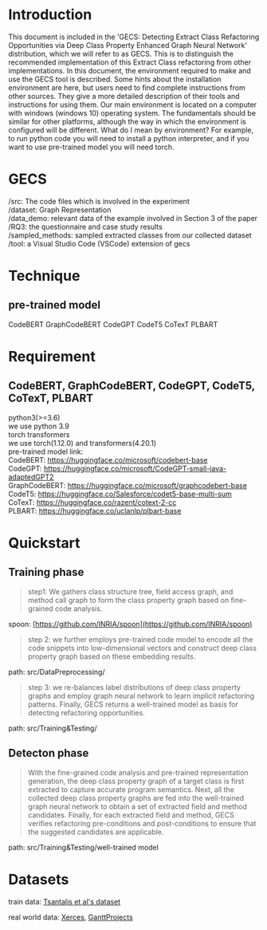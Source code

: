# Introduction
This document is included in the 'GECS: Detecting Extract Class Refactoring Opportunities via Deep Class Property Enhanced Graph Neural Network' distribution, which we will refer to as GECS. This is to distinguish the recommended implementation of this Extract Class refactoring from other implementations. In this document, the environment required to make and use the GECS tool is described. Some hints about the installation environment are here, but users need to find complete instructions from other sources. They give a more detailed description of their tools and instructions for using them. Our main environment is located on a computer with windows (windows 10) operating system. The fundamentals should be similar for other platforms, although the way in which the environment is configured will be different. What do I mean by environment? For example, to run python code you will need to install a python interpreter, and if you want to use pre-trained model you will need torch.

# GECS
/src: The code files which is involved in the experiment \
/dataset: Graph Representation \
/data_demo: relevant data of the example involved in Section 3 of the paper \
/RQ3: the questionnaire and case study results \
/sampled_methods: sampled extracted classes from our collected dataset \
/tool:  a Visual Studio Code (VSCode) extension of gecs 

# Technique
## pre-trained model
CodeBERT GraphCodeBERT CodeGPT CodeT5 CoTexT PLBART

# Requirement
## CodeBERT, GraphCodeBERT, CodeGPT, CodeT5, CoTexT, PLBART
python3(>=3.6) \
we use python 3.9\
torch transformers \
we use torch(1.12.0) and transformers(4.20.1)\
pre-trained model link: \
CodeBERT: https://huggingface.co/microsoft/codebert-base \
CodeGPT: https://huggingface.co/microsoft/CodeGPT-small-java-adaptedGPT2 \
GraphCodeBERT: https://huggingface.co/microsoft/graphcodebert-base \
CodeT5: https://huggingface.co/Salesforce/codet5-base-multi-sum \
CoTexT: https://huggingface.co/razent/cotext-2-cc \
PLBART: https://huggingface.co/uclanlp/plbart-base

# Quickstart

##  Training phase

> step1: We gathers class structure tree, field access graph, and method call graph to form the class property graph based on fine-grained code analysis.  

spoon: [https://github.com/INRIA/spoon](https://github.com/INRIA/spoon)

> step 2: we further employs pre-trained code model to encode all the code snippets into low-dimensional vectors and construct deep class property graph based on these embedding results.

path: src/DataPreprocessing/

> step 3: we re-balances label distributions of deep class property graphs and employ graph neural network to learn implicit refactoring patterns. Finally, GECS returns a well-trained model as basis for detecting refactoring opportunities.

path: src/Training&Testing/

##  Detecton phase

> With the fine-grained code analysis and pre-trained representation generation, the deep class property graph of a target class is first extracted to capture accurate program semantics. Next, all the collected deep class property graphs are fed into the well-trained graph neural network to obtain a set of extracted field and method candidates. Finally, for each extracted field and method, GECS verifies refactoring pre-conditions and post-conditions to ensure that the suggested candidates are applicable.

path: src/Training&Testing/well-trained model

# Datasets

train data: [Tsantalis et al's dataset](https://refactoring.encs.concordia.ca/oracle/tool-refactorings/*All%20Refactorings/TP/Extract%20Class) 

real world data: [Xerces](https://github.com/apache/xerces2-j), [GanttProjects](https://github.com/bardsoftware/ganttproject)

